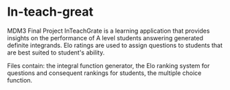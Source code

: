 # In-teach-great
MDM3 Final Project
 InTeachGrate is a learning application that provides insights on the performance of A level students answering generated definite integrands. Elo ratings are used to assign questions to students that are best suited to student's ability.
 
 Files contain: the integral function generator,
                the Elo ranking system for questions and consequent rankings for students,
                the multiple choice function.
 
